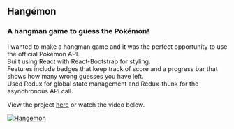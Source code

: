 ## Hangémon

### A hangman game to guess the Pokémon!

I wanted to make a hangman game and it was the perfect opportunity to use the official Pokémon API.<br />
Built using React with React-Bootstrap for styling.<br />
Features include badges that keep track of score and a progress bar that shows how many wrong guesses you have left.<br />
Used Redux for global state management and Redux-thunk for the asynchronous API call.  

View the project [here](https://hangemon.netlify.com/) or watch the video below.

[![Hangemon](http://img.youtube.com/vi/IaLdSdVeCec/0.jpg)](http://www.youtube.com/watch?v=IaLdSdVeCec "Hangemon")

